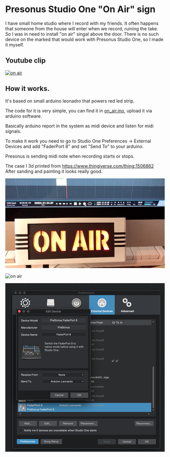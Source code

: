 # Presonus Studio One "On Air" sign

I have small home studio where I record with my friends. It often happens that someone from the house will enter when we record, ruining the take.
So I was in need to install "on air" singal above the door.
There is no such device on the marked that would work with Presonus Studio One, so I made it myself.
 
## Youtube clip

[![on air](https://img.youtube.com/vi/lTTUIYneBKc/0.jpg)](https://www.youtube.com/watch?v=lTTUIYneBKc)

## How it works.

It's based on small arduino leonadro that powers red led strip.

The code for it is very simple, you can find it in [on_air.ino](on_air.ino), upload it via arduino software.
 
Basically arduino report in the system as midi device and listen for midi signals.
 
To make it work you need to go to Studio One Preferences -> External Devices and add "FaderPort 8" and set "Send To" to your arduino.
 
Presonus is sending midi note when recording starts or stops.

The case I 3d printed from https://www.thingiverse.com/thing:1506862
After sanding and painting it looks really good.
 
![on air](on_air_1.png)

![on air](on_air_2.jpeg)

![on air](on_air_3.png)

